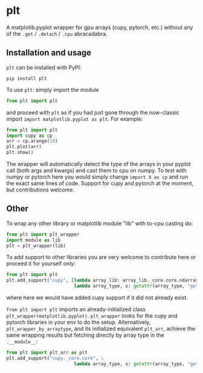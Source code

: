 # plt
A matplotib.pyplot wrapper for gpu arrays (cupy, pytorch, etc.) without any of the `.get` / `.detach` / `.cpu` abracadabra.

<!-- ### **Decision Boundary Viewer** (`boundviewer`) -->
## Installation and usage
`plt` can be installed with PyPI:

```
pip install plt
```

To use `plt`: simply import the module

```python
from plt import plt
```

and proceed with `plt` as if you had just gone through the now-classic import `import matplotlib.pyplot as plt`. For example:

```python
from plt import plt
import cupy as cp
arr = cp.arange(10)
plt.plot(arr)
plt.show()
```

The wrapper will automatically detect the type of the arrays in your pyplot call (both args and kwargs) and cast them to cpu on numpy.
To test with numpy or pytorch here you would simply change `import X as cp` and run the exact same lines of code.
Support for cupy and pytorch at the moment, but contributions welcome.

<!-- ### **Decision Boundary Viewer** (`boundviewer`) -->
## Other
To wrap any other library or matplotlib module "lib" with to-cpu casting do:

```python
from plt import plt_wrapper
import module as lib
plt = plt_wrapper(lib)
```

To add support to other libraries you are very welcome to contribute here or proceed it for yourself only:

```python
from plt import plt
plt.add_support("cupy", [lambda array_lib: array_lib._core.core.ndarray, \
                         lambda array_type, x: getattr(array_type, "get")(x)])
```
where here we would have added cupy support if it did not already exist.

`from plt import plt` imports an already-initialized class `plt_wrapper(matplotlib.pyplot)`.
`plt_wrapper` looks for the cupy and pytorch libraries in your env to do the setup.
Alternatively, `plt_wrapper_by_arraytype`, and its initialized equivalent `plt_arr`, achieve the same wrapping results but fetching directly by array type in the `.__module__`:

```python
from plt import plt_arr as plt
plt.add_support("cupy._core.core", \
                         lambda array_type, x: getattr(array_type, "get")(x))
```
